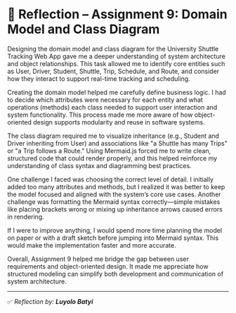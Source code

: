 
# 🧠 Reflection – Assignment 9: Domain Model and Class Diagram

Designing the domain model and class diagram for the University Shuttle Tracking Web App gave me a deeper understanding of system architecture and object relationships. This task allowed me to identify core entities such as User, Driver, Student, Shuttle, Trip, Schedule, and Route, and consider how they interact to support real-time tracking and scheduling.

Creating the domain model helped me carefully define business logic. I had to decide which attributes were necessary for each entity and what operations (methods) each class needed to support user interaction and system functionality. This process made me more aware of how object-oriented design supports modularity and reuse in software systems.

The class diagram required me to visualize inheritance (e.g., Student and Driver inheriting from User) and associations like "a Shuttle has many Trips" or "a Trip follows a Route." Using Mermaid.js forced me to write clean, structured code that could render properly, and this helped reinforce my understanding of class syntax and diagramming best practices.

One challenge I faced was choosing the correct level of detail. I initially added too many attributes and methods, but I realized it was better to keep the model focused and aligned with the system’s core use cases. Another challenge was formatting the Mermaid syntax correctly—simple mistakes like placing brackets wrong or mixing up inheritance arrows caused errors in rendering.

If I were to improve anything, I would spend more time planning the model on paper or with a draft sketch before jumping into Mermaid syntax. This would make the implementation faster and more accurate.

Overall, Assignment 9 helped me bridge the gap between user requirements and object-oriented design. It made me appreciate how structured modeling can simplify both development and communication of system architecture.

---

✅ *Reflection by: **Luyolo Batyi***
